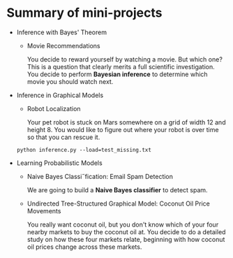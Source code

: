 # Summary of mini-projects

- Inference with Bayes' Theorem
	- Movie Recommendations

		You decide to reward yourself by watching a movie. But which one? This is a question that clearly merits a full scientific investigation. You decide to perform **Bayesian inference** to determine which movie you should watch next.

- Inference in Graphical Models
	- Robot Localization

		Your pet robot is stuck on Mars somewhere on a grid of width 12 and height 8. You would like to figure out where your robot is over time so that you can rescue it.

	~~~
	python inference.py --load=test_missing.txt
	~~~
	
- Learning Probabilistic Models
	- Naive Bayes Classi˝fication: Email Spam Detection

		We are going to build a **Naive Bayes classifier** to detect spam.

	- Undirected Tree-Structured Graphical Model: Coconut Oil Price Movements

		You really want coconut oil, but you don't know which of your four nearby markets to buy the coconut oil at. You decide to do a detailed study on how these four markets relate, beginning with how coconut oil prices change across these markets.